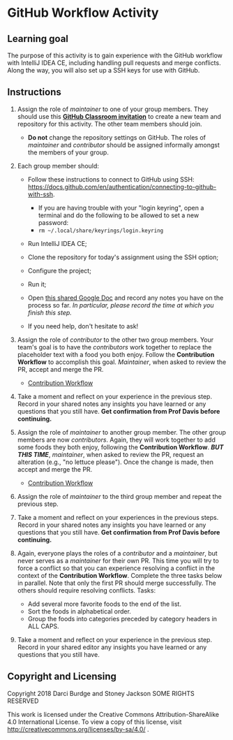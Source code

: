 # GitHub Workflow Activity

## Learning goal

The purpose of this activity is to gain experience with the GitHub workflow with IntelliJ IDEA CE, including handling pull requests and merge conflicts. 
Along the way, you will also set up a SSH keys for use with GitHub.

## Instructions

1. Assign the role of _maintainer_ to one of your group members. They should use this **[GitHub Classroom invitation](https://classroom.github.com/a/oirEHsxc)** to create a new team and repository for this activity. The other team members should join. 
    - **Do not** change the repository settings on GitHub. The roles of _maintainer_ and _contributor_ should be assigned informally amongst the members of your group.


1. Each group member should:

    -  Follow these instructions to connect to GitHub using SSH:
https://docs.github.com/en/authentication/connecting-to-github-with-ssh.

        - If you are having trouble with your "login keyring", open a terminal and do the following to be allowed to set a new password:
        - `rm ~/.local/share/keyrings/login.keyring`
    - Run IntelliJ IDEA CE;
    - Clone the repository for today's assignment using the SSH option;
    - Configure the project;
    - Run it;
    - Open [this shared Google Doc](https://docs.google.com/document/d/1nmXnHzB3lVCibH7GBOUqPDiIjG7x67VOqJcoT3seRwQ/edit?usp=sharing) and record any notes you have on the process so far. _In particular, please record the time at which you finish this step._
    - If you need help, don't hesitate to ask!

1. Assign the role of _contributor_ to the other two group members. Your team's goal is to have the _contributors_ work together to replace the placeholder text with a food you both enjoy. Follow the __Contribution Workflow__ to accomplish this goal. _Maintainer_, when asked to review the PR, accept and merge the PR.
    * [Contribution Workflow](contribution-workflow.md)

1. Take a moment and reflect on your experience in the previous step. Record in your shared notes any insights you have learned or any questions that you still have. __Get confirmation from Prof Davis before continuing.__

1. Assign the role of _maintainer_ to another group member. The other group members are now _contributors_. Again, they will work together to add some foods they both enjoy, following the __Contribution Workflow__.  ___BUT THIS TIME___, _maintainer_, when asked to review the PR, request an alteration (e.g., "no lettuce please"). Once the change is made, then accept and merge the PR.
    * [Contribution Workflow](contribution-workflow.md)

1. Assign the role of _maintainer_ to the third group member and repeat the previous step.

1. Take a moment and reflect on your experiences in the previous steps. Record in your shared notes any insights you have learned or any questions that you still have. __Get confirmation from Prof Davis before continuing.__

1. Again, everyone plays the roles of a _contributor_ and a _maintainer_, but never serves as a _maintainer_ for their own PR. This time you will try to force a conflict so that you can experience resolving a conflict in the context of the __Contribution Workflow__. Complete the three tasks below in parallel. Note that only the first PR should merge successfully. The others should require resolving conflicts. Tasks:
    * Add several more favorite foods to the end of the list.
    * Sort the foods in alphabetical order.
    * Group the foods into categories preceded by category headers in ALL CAPS.

1. Take a moment and reflect on your experience in the previous step. Record in your shared editor any insights you have learned or any questions that you still have.


## Copyright and Licensing

Copyright 2018 Darci Burdge and Stoney Jackson SOME RIGHTS RESERVED

This work is licensed under the Creative Commons Attribution-ShareAlike 4.0 International License. To view a copy of this license, visit http://creativecommons.org/licenses/by-sa/4.0/ .
